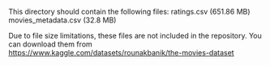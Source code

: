 This directory should contain the following files: 
ratings.csv  (651.86 MB)
movies_metadata.csv (32.8 MB)

Due to file size limitations, these files are not included in the repository.
You can download them from https://www.kaggle.com/datasets/rounakbanik/the-movies-dataset